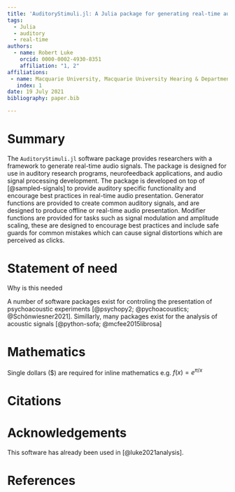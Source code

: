 ```yaml
---
title: 'AuditoryStimuli.jl: A Julia package for generating real-time auditory stimuli'
tags:
  - Julia
  - auditory
  - real-time
authors:
  - name: Robert Luke
    orcid: 0000-0002-4930-8351
    affiliation: "1, 2"
affiliations:
 - name: Macquarie University, Macquarie University Hearing & Department of Linguistics, Australian Hearing Hub, Sydney, New South Wales, Australia
   index: 1
date: 19 July 2021
bibliography: paper.bib

---
```


# Summary

The `AuditoryStimuli.jl` software package provides researchers with a framework to generate real-time audio signals.
The package is designed for use in auditory research programs, neurofeedback applications, and audio signal processing development.
The package is developed on top of [@sampled-signals] to provide auditory specific functionality and encourage best practices in real-time audio presentation.
Generator functions are provided to create common auditory signals, and are designed to produce offline or real-time audio presentation.
Modifier functions are provided for tasks such as signal modulation and amplitude scaling,
these are designed to encourage best practices and include safe guards for common mistakes which can cause signal distortions which are perceived as clicks.



# Statement of need

Why is this needed

A number of software packages exist for controling the presentation of psychoacoustic experiments [@psychopy2; @pychoacoustics; @Schönwiesner2021].
Simillarly, many packages exist for the analysis of acoustic signals [@python-sofa; @mcfee2015librosa]


# Mathematics

Single dollars ($) are required for inline mathematics e.g. $f(x) = e^{\pi/x}$


# Citations



# Acknowledgements

This software has already been used in
[@luke2021analysis].

# References
